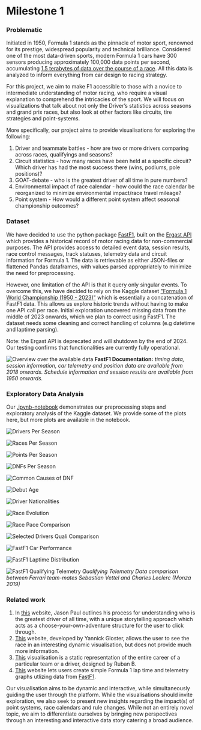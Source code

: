 # Milestone 1

### Problematic

Initiated in 1950, Formula 1 stands as the pinnacle of motor sport, renowned for its prestige, widespread popularity and technical brilliance. Considered one of the most data-driven sports, modern Formula 1 cars have 300 sensors producing approximately 100,000 data points per second, accumulating [1.5 terabytes of data over the course of a race](https://www.forbes.com/sites/joelshapiro/2023/01/26/data-driven-at-200-mph-how-analytics-transforms-formula-one-racing/?sh=6f330cc639db). All this data is analyzed to inform everything from car design to racing strategy.

For this project, we aim to make F1 accessible to those with a novice to intermediate understanding of motor racing, who require a visual explanation to comprehend the intricacies of the sport. We will focus on visualizations that talk about not only the Driver’s statistics across seasons and grand prix races, but also look at other factors like circuits, tire strategies and point-systems.

More specifically, our project aims to provide visualisations for exploring the following:
1. Driver and teammate battles - how are two or more drivers comparing across races, qualifyings and seasons?
2. Circuit statistics - how many races have been held at a specific circuit? Which driver has had the most success there (wins, podiums, pole positions)?
3. GOAT-debate - who is the greatest driver of all time in pure numbers?
4. Environmental impact of race calendar - how could the race calendar be reorganized to minimize environmental impact/race travel mileage?
5. Point system - How would a different point system affect seasonal championship outcomes? 

### Dataset

We have decided to use the python package [FastF1](https://docs.fastf1.dev), built on the [Ergast API](http://ergast.com/mrd/) which provides a historical record of motor racing data for non-commercial purposes. The API provides access to detailed event data, session results, race control messages, track statuses, telemetry data and circuit information for Formula 1. The data is retrievable as either JSON-files or flattened Pandas dataframes, with values parsed appropriately to minimize the need for preprocessing. 

However, one limitation of the API is that it query only singular events. To overcome this, we have decided to rely on the Kaggle dataset ["Formula 1 World Championship (1950 - 2023)"](https://www.kaggle.com/datasets/rohanrao/formula-1-world-championship-1950-2020) which is essentially a concatenation of FastF1 data. This allows us explore historic trends without having to make one API call per race. Initial exploration uncovered missing data from the middle of 2023 onwards, which we plan to correct using FastF1. The dataset needs some cleaning and correct handling of columns (e.g datetime and laptime parsing).

Note: the Ergast API is deprecated and will shutdown by the end of 2024. Our testing confirms that functionalities are currently fully operational.

![Overview over the available data](/milestone1/img/fastf1.png)
**FastF1 Documentation:** *timing data, session information, car telemetry and position data are available from 2018 onwards. Schedule information and session results are available from 1950 onwards.*

### Exploratory Data Analysis

Our [.ipynb-notebook](/exploratory_analysis-milestone-1.ipynb) demonstrates our preprocessing steps and exploratory analysis of the Kaggle dataset. We provide some of the plots here, but more plots are available in the notebook.

![Drivers Per Season](/milestone1/img/milestone1-plots/stats_perSeasonDrivers.webp)

![Races Per Season](/milestone1/img/milestone1-plots/stats_perSeasonRaces.webp)

![Points Per Season](/milestone1/img/milestone1-plots/stats_perSeasonPoints.webp)

![DNFs Per Season](/milestone1/img/milestone1-plots/stats_perSeasonDNFs.webp)

![Common Causes of DNF](/milestone1/img/milestone1-plots/dist_causedOfDNF.webp)
    
![Debut Age](/milestone1/img/milestone1-plots/dist_histogramDebutAge.webp)

![Driver Nationalities](/milestone1/img/milestone1-plots/dist_pieTopDriversNationalities.webp)

![Race Evolution](/milestone1/img/milestone1-plots/testViz_raceEvolution2020.webp)

![Race Pace Comparison](/milestone1/img/milestone1-plots/testViz_racePaceComparison2020.webp)

![Selected Drivers Quali Comparison](/milestone1/img/milestone1-plots/testViz_selectedDriversAvgPosQualifying.webp)

![FastF1 Car Performance](/milestone1/img/milestone1-plots/fastf1_carPerformance2024.png)

![FastF1 Laptime Distribution](/milestone1/img/milestone1-plots/fastf1_laptimeDistributions2024.png)

![FastF1 Qualifying Telemetry](/milestone1/img/milestone1-plots/fastf1_teammateComparison2019.png)
*Qualifying Telemetry Data comparison between Ferrari team-mates Sebastian Vettel and Charles Leclerc (Monza 2019)*

### Related work
1. In [this](https://jasonjpaul.squarespace.com/formula-1-data-vis) website, Jason Paul outlines his process for understanding who is the greatest driver of all time, with a unique storytelling approach which acts as a choose-your-own-adventure structure for the user to click through.
2. [This](https://f1-visualization.vercel.app) website, developed by Yannick Gloster, allows the user to see the race in an interesting dynamic visualisation, but does not provide much more information.
3. [This](https://uxdesign.cc/visualizing-career-flows-in-sports-formula-1-3d88feca257c) visualisation is a static representation of the entire career of a particular team or a driver, designed by Ruban B.
4. [This](https://www.f1-tempo.com) website lets users create simple Formula 1 lap time and telemetry graphs utlizing data from [FastF1](https://github.com/theOehrly/Fast-F1/tree/master).

Our visualisation aims to be dynamic and interactive, while simultaneously guiding the user through the platform. While the visualisations should invite exploration, we also seek to present new insights regarding the impact(s) of point systems, race calendars and rule changes. While not an entirely novel topic, we aim to differentiate ourselves by bringing new perspectives through an interesting and interactive data story catering a broad audience.


